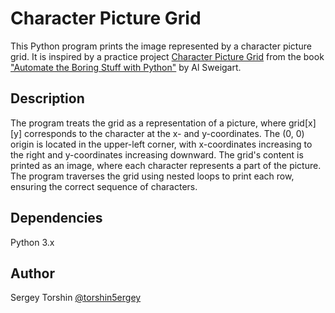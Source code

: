 # Character Picture Grid

This Python program prints the image represented by a character picture grid. It is inspired by a practice project [Character Picture Grid](https://automatetheboringstuff.com/2e/chapter4/#calibre_link-189) from the book ["Automate the Boring Stuff with Python"](https://automatetheboringstuff.com/) by Al Sweigart.

## Description

The program treats the grid as a representation of a picture, where grid[x][y] corresponds to the character at the x- and y-coordinates. The (0, 0) origin is located in the upper-left corner, with x-coordinates increasing to the right and y-coordinates increasing downward.
The grid's content is printed as an image, where each character represents a part of the picture. The program traverses the grid using nested loops to print each row, ensuring the correct sequence of characters.

## Dependencies

Python 3.x

## Author 

Sergey Torshin [@torshin5ergey](https://github.com/torshin5ergey)
